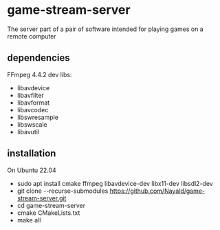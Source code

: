 # game-stream-server
The server part of a pair of software intended for playing games on a remote computer

## dependencies
FFmpeg 4.4.2 dev libs:
* libavdevice
* libavfilter
* libavformat
* libavcodec
* libswresample
* libswscale
* libavutil

## installation
On Ubuntu 22.04
* sudo apt install cmake ffmpeg libavdevice-dev libx11-dev libsdl2-dev
* git clone --recurse-submodules https://github.com/Nayald/game-stream-server.git
* cd game-stream-server
* cmake CMakeLists.txt
* make all
